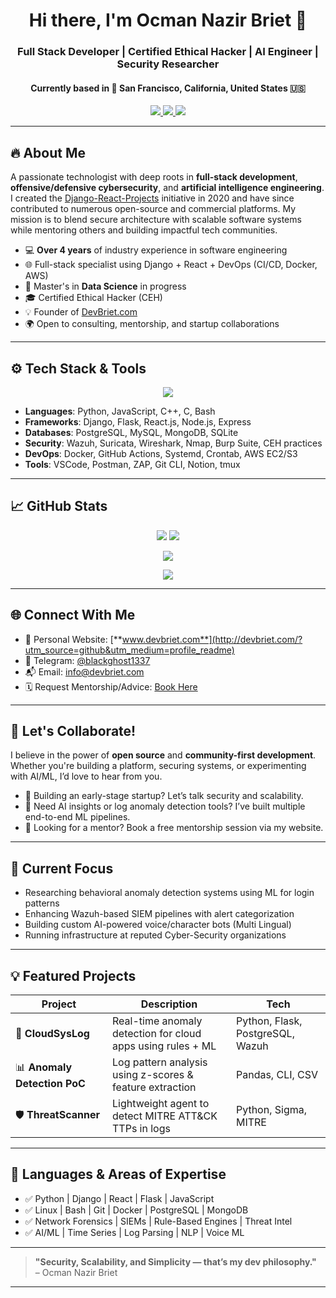 <h1 align="center">Hi there, I'm Ocman Nazir Briet 👋</h1>
<h3 align="center">Full Stack Developer | Certified Ethical Hacker | AI Engineer | Security Researcher</h3>
<h4 align="center">Currently based in 🌉 San Francisco, California, United States 🇺🇸</h4>

<p align="center">
  <a href="https://twitter.com/ocmannazirbriet">
    <img src="https://img.shields.io/twitter/follow/ocmannazirbriet?label=Follow&style=social" />
  </a>
  <a href="https://linkedin.com/in/ocman-nazir-briet/">
    <img src="https://img.shields.io/badge/-ocman%20nazir%20briet-blue?style=flat-square&logo=Linkedin&logoColor=white" />
  </a>
  <a href="https://github.com/ocman-nazir-briet">
    <img src="https://img.shields.io/github/followers/ocman-nazir-briet?style=social" />
  </a>
</p>

---

## 🔥 About Me

A passionate technologist with deep roots in **full-stack development**, **offensive/defensive cybersecurity**, and **artificial intelligence engineering**. I created the [Django-React-Projects](https://github.com/ocman-nazir-briet) initiative in 2020 and have since contributed to numerous open-source and commercial platforms. My mission is to blend secure architecture with scalable software systems while mentoring others and building impactful tech communities.

- 💻 **Over 4 years** of industry experience in software engineering
- 🌐 Full-stack specialist using Django + React + DevOps (CI/CD, Docker, AWS)
- 🧠 Master's in **Data Science** in progress
- 🎓 Certified Ethical Hacker (CEH)
- 💡 Founder of [DevBriet.com](http://devbriet.com)
- 🌍 Open to consulting, mentorship, and startup collaborations

---

## ⚙️ Tech Stack & Tools

<p align="center">
  <img src="https://skillicons.dev/icons?i=python,django,flask,react,nodejs,tailwind,js,html,css,git,github,linux,postgres,mysql,mongodb,aws,vscode,bash" />
</p>

- **Languages**: Python, JavaScript, C++, C, Bash
- **Frameworks**: Django, Flask, React.js, Node.js, Express
- **Databases**: PostgreSQL, MySQL, MongoDB, SQLite
- **Security**: Wazuh, Suricata, Wireshark, Nmap, Burp Suite, CEH practices
- **DevOps**: Docker, GitHub Actions, Systemd, Crontab, AWS EC2/S3
- **Tools**: VSCode, Postman, ZAP, Git CLI, Notion, tmux

---

## 📈 GitHub Stats

<p align="center">
  <img src="https://github-readme-stats.vercel.app/api?username=ocman-nazir-briet&show_icons=true&hide_border=true&theme=dark" />
  <img src="https://github-readme-stats.vercel.app/api/top-langs/?username=ocman-nazir-briet&layout=compact&hide_border=true&theme=dark" />
</p>

<p align="center">
  <img src="https://github-readme-streak-stats.herokuapp.com/?user=ocman-nazir-briet&theme=dark" />
</p>

<p align="center">
  <img src="https://github-profile-trophy.vercel.app/?username=ocman-nazir-briet&theme=juicyfresh&no-bg=true&margin-w=15" />
</p>

---

## 🌐 Connect With Me

- 🔗 Personal Website: [**www.devbriet.com**](http://devbriet.com/?utm_source=github&utm_medium=profile_readme)
- 💬 Telegram: [@blackghost1337](https://t.me/blackghost1337)
- 📬 Email: [info@devbriet.com](mailto:info@devbriet.com)
- 🗓️ Request Mentorship/Advice: [Book Here](https://www.linkedin.com/in/ocman-nazir-briet)

---

## 👥 Let's Collaborate!

I believe in the power of **open source** and **community-first development**. Whether you're building a platform, securing systems, or experimenting with AI/ML, I’d love to hear from you.

- 🚀 Building an early-stage startup? Let’s talk security and scalability.
- 🧠 Need AI insights or log anomaly detection tools? I’ve built multiple end-to-end ML pipelines.
- 💬 Looking for a mentor? Book a free mentorship session via my website.

---

## 🧠 Current Focus

- Researching behavioral anomaly detection systems using ML for login patterns
- Enhancing Wazuh-based SIEM pipelines with alert categorization
- Building custom AI-powered voice/character bots (Multi Lingual)
- Running infrastructure at reputed Cyber-Security organizations

---

## 💡 Featured Projects

| Project | Description | Tech |
|--------|-------------|------|
| 🔐 **CloudSysLog** | Real-time anomaly detection for cloud apps using rules + ML | Python, Flask, PostgreSQL, Wazuh |
| 📊 **Anomaly Detection PoC** | Log pattern analysis using z-scores & feature extraction | Pandas, CLI, CSV |
| 🛡️ **ThreatScanner** | Lightweight agent to detect MITRE ATT&CK TTPs in logs | Python, Sigma, MITRE |

---

## 🧠 Languages & Areas of Expertise

- ✅ Python | Django | React | Flask | JavaScript
- ✅ Linux | Bash | Git | Docker | PostgreSQL | MongoDB
- ✅ Network Forensics | SIEMs | Rule-Based Engines | Threat Intel
- ✅ AI/ML | Time Series | Log Parsing | NLP | Voice ML

---

> **"Security, Scalability, and Simplicity — that’s my dev philosophy."**  
> – Ocman Nazir Briet

---

<!-- FOOTER -->

<!---
ocman-nazir-briet/ocman-nazir-briet is a ✨ special ✨ repo because its `README.md` appears on your GitHub profile.
To showcase your skills, pin it and keep it updated!
--->
